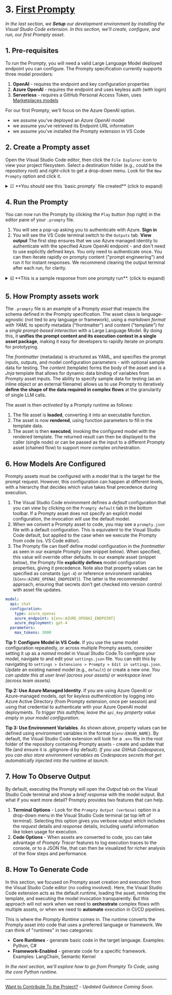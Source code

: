 # 3. [First Prompty](https://www.prompty.ai/docs/getting-started/first-prompty) 


_In the last section, we **Setup** our development environment by installing the Visual Studio Code extension. In this section, we'll create, configure, and run, our first Prompty asset._

## 1. Pre-requisites

To _run_ the Prompty, you will need a valid Large Language Model deployed endpoint you can configure. The Prompty specification currently supports three model providers:

1. **OpenAI** - requires the endpoint and key configuration properties
1. **Azure OpenAI** - requires the endpoint and uses keyless auth (with login)
1. **Serverless** - requires a GitHub Personal Access Token, uses [Marketplaces models](https://github.com/marketplace/models)

For our first Prompty, we'll focus on the Azure OpenAI option.
 - we assume you've deployed an _Azure OpenAI_ model 
 - we assume you've retrieved its Endpoint URL information
 - we assume you've installed the Prompty extension in VS Code

## 2. Create a Prompty asset

Open the Visual Studio Code editor, then click the `File Explorer` icon to view your project filesystem. Select a destination folder (e.g., could be the repository root) and _right-click_ to get a drop-down menu. Look for the `New Prompty` option and click it.

<details>
<summary> ☑ **You should see this `basic.prompty` file created** (click to expand) </summary>
```markdown
---
name: ExamplePrompt
description: A prompt that uses context to ground an incoming question
authors:
  - Seth Juarez
model:
  api: chat
  configuration:
    type: azure_openai
    azure_endpoint: ${env:AZURE_OPENAI_ENDPOINT}
    azure_deployment: <your-deployment>
    api_version: 2024-07-01-preview
  parameters:
    max_tokens: 3000
sample:
  firstName: Seth
  context: >
    The Alpine Explorer Tent boasts a detachable divider for privacy, 
    numerous mesh windows and adjustable vents for ventilation, and 
    a waterproof design. It even has a built-in gear loft for storing 
    your outdoor essentials. In short, it's a blend of privacy, comfort, 
    and convenience, making it your second home in the heart of nature!
  question: What can you tell me about your tents?
---

system:
You are an AI assistant who helps people find information. As the assistant, 
you answer questions briefly, succinctly, and in a personable manner using 
markdown and even add some personal flair with appropriate emojis.

# Customer
You are helping {{firstName}} to find answers to their questions.
Use their name to address them in your responses.

# Context
Use the following context to provide a more personalized response to {{firstName}}:
{{context}}

user:
{{question}}

```
</details>

## 3. Update the default Prompty

You can now update the file contents as shown below. Here, we have made three changes:

- We changed the frontmatter (metadata) to customize _name, description, authors_
- We updated the model (configuration) to reflect the _endpoint, deployment_
- We updated the content (template) to tailor response behavior _with examples_

Note that we updated the model to get its endpoint information from a `AZURE_OPENAI_ENDPOINT` environment variable. Make sure you set this in the terminal, or in a `.env` file at the root of the repo.

<details>
<summary> ☑ **This is our updated `shakespeare.prompty` asset** (click to expand) </summary>
```markdown
---
name: Shakespearean Writing Prompty
description: A prompt that answers questions in Shakespearean style using GPT-4
authors:
  - Bethany Jepchumba
model:
  api: chat
  configuration:
    type: azure_openai
    azure_endpoint: ${env:AZURE_OPENAI_ENDPOINT}
    azure_deployment: gpt-4
  parameters:
    max_tokens: 3000
sample:
  question: Please write a short text inviting friends to a Game Night.
---

system:
You are a Shakespearean writing assistant who speaks in a Shakespearean style. You help people come up with creative ideas and content like stories, poems, and songs that use Shakespearean style of writing style, including words like "thou" and "hath”.
Here are some example of Shakespeare's style:
- Romeo, Romeo! Wherefore art thou Romeo?
- Love looks not with the eyes, but with the mind; and therefore is winged Cupid painted blind.
- Shall I compare thee to a summer's day? Thou art more lovely and more temperate.

example:
user: Please write a short text turning down an invitation to dinner.
assistant: Dearest,
  Regretfully, I must decline thy invitation.
  Prior engagements call me hence. Apologies.

user:
{{question}}
```
</details>

## 4. Run the Prompty
You can now run the Prompty by clicking the `Play` button (top right) in the editor pane of your `.prompty` file.

1. You will see a pop-up asking you to authenticate with Azure. **Sign in**
1. You will see the VS Code terminal switch to the `Outputs` tab. **View output**
The first step ensures that we use Azure managed identity to authenticate with the specified Azure OpenAI endpoint - and don't need to use explicitly defined keys. You only need to authenticate once. You can then iterate rapidly on prompty content ("prompt engineering") and run it for instant responses. We recommend clearing the output terminal after each run, for clarity.
<details>
<summary> ☑️ **This is a sample response from one prompty run**. (click to expand) </summary>

```bash
Friends most dear,

I do entreat thee to join me for an evening of mirth and games anon. 
Let us gather our wits and spirits for a night of sport and jest.

Thy presence would bring great joy.

Yours in fellowship,
[Your Name]
```
</details>


## 5. How Prompty assets work

The `.prompty` file is an example of a Prompty _asset_ that respects the schema defined in the Prompty specification. The asset class is language-agnostic (not tied to any language or framework), using a _markdown format with YAML_ to specify metadata ("frontmatter") and content ("template") for a _single prompt-based interaction_ with a Large Language Model. By doing this, it **unifies the prompt content and its execution context in a single asset package**, making it easy for developers to rapidly iterate on prompts for prototyping.

The _frontmatter_ (metadata) is structured as YAML, and specifies the prompt inputs, outputs, and model configuration parameters - with optional sample data for testing. The _content_ (template) forms the body of the asset and is a _Jnja_ template that allows for dynamic data binding of variables from Prompty asset inputs. The ability to specify sample data for testing (as an inline object or an external filename) allows us to use Prompty to iteratively **define the shape of the data required in complex flows** at the granularity of single LLM calls. 

The asset is then _activated_ by a Prompty runtime as follows:
1. The file asset is **loaded**, converting it into an executable function.
1. The asset is now **rendered**, using function parameters to fill in the template data.
1. The asset is then **executed**, invoking the configured model with the rendered template.
The returned result can then be displayed to the caller (single node) or can be passed as the input to a different Prompty asset (chained flow) to support more complex orchestration.

## 6. How Models Are Configured

Prompty assets must be configured with a _model_ that is the target for the prompt request. However, this configuration can happen at different levels, with a hierarchy that decides which value takes final precedence during execution.

1. The Visual Studio Code environment defines a _default_ configuration that you can view by clicking on the `Prompty default` tab in the bottom toolbar. If a Prompty asset does not specify an explicit model configuration, the invocation will use the default model.
1. When we convert a Prompty asset to code, you may see a `prompty.json` file with a default configuration. This is equivalent to the Visual Studio Code default, but applied to the case when we execute the Prompty from code (vs. VS Code editor).
1. The Prompty file can itself define model configuration in the _frontmatter_ as seen in our example Prompty (see snippet below). When specified, this value will override other defaults.
In our example asset (snippet below), the Prompty file **explicitly defines** model configuration properties, giving it precedence. Note also that property values can be specified as constants (`gpt-4`) or reference environment variables (`${env:AZURE_OPENAI_ENDPOINT}`). The latter is the recommended approach, ensuring that secrets don't get checked into version control with asset file updates.

```yaml
model:
  api: chat
  configuration:
    type: azure_openai
    azure_endpoint: ${env:AZURE_OPENAI_ENDPOINT}
    azure_deployment: gpt-4
  parameters:
    max_tokens: 3000
```

**Tip 1: Configure Model in VS Code**. If you use the same model configuration repeatedly, or across multiple Prompty assets, consider setting it up as a _named_ model in Visual Studio Code.To configure your model, navigate to and edit your ``settings.json`` file. You can edit this by navigating to ``settings > Extensions > Prompty > Edit in settings.json``. Update an existing named model (e.g., `default`) or create a new one. _You can update this at user level (across your assets) or workspace level (across team assets)._ 

**Tip 2: Use Azure Managed Identity**. If you are using Azure OpenAI or Azure-managed models, opt for _keyless authentication_ by logging into Azure Active Directory (from Prompty extension, once per session) and using that credential to authenticate with your Azure OpenAI model deployments. _To trigger this authflow, leave the `api_key` property value empty in your model configuration_.

**Tip 3: Use Environment Variables**. As shown above, property values can be defined using environment variables in the format ``${env:ENVAR_NAME}``. By default, the Visual Studio Code extension will look for a `.env` file in the root folder of the repository containing Prompty assets - create and update that file (and ensure it is .gitignore-d by default). _If you use GitHub Codespaces, you can also store environment variables as Codespaces secrets that get automatically injected into the runtime at launch_.

## 7. How To Observe Output

By default, executing the Prompty will open the _Output_ tab on the Visual Studio Code terminal and show a _brief response_ with the model output. But what if you want more detail? Prompty provides two features that can help.

1. **Terminal Options** - Look for the `Prompty Output (verbose)` option in a drop-down menu in the Visual Studio Code terminal (at top left of terminal). Selecting this option gives you verbose output which includes the _request_ details and _response_ details, including useful information like token usage for execution.
1. **Code Options** - When assets are converted to code, you can take advantage of _Prompty Tracer_ features to log execution traces to the console, or to a JSON file, that can then be visualized for richer analysis of the flow steps and performance.

## 8. How To Generate Code

In this section, we focused on Prompty asset creation and execution from the Visual Studio Code editor (no coding involved). Here, the Visual Studio Code extension acts as the default runtime, loading the asset, rendering the template, and executing the model invocation transparently. But this approach will not work when we need to **orchestrate** complex flows with multiple assets, or when we need to **automate** execution in CI/CD pipelines.

This is where the _Prompty Runtime_ comes in. The runtime converts the Prompty asset into code that uses a preferred language or framework. We can think of "runtimes" in two categories:

- **Core Runtimes** - generate basic code in the target language. Examples: Python, C#
- **Framework-Enabled** - generate code for a specific framework. Examples: LangChain, Semantic Kernel

*In the next section, we'll explore how to go from Prompty To Code, using the core Python runtime*.


---
[Want to Contribute To the Project?](/docs/contributing/) - _Updated Guidance Coming Soon_.
